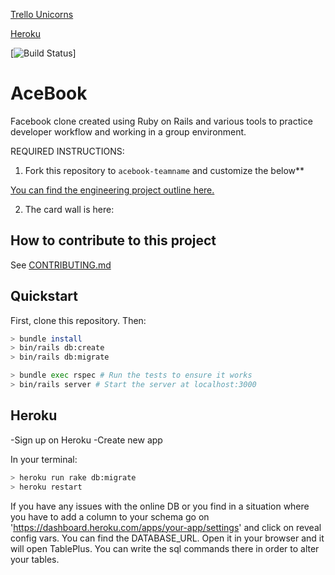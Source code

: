 [Trello Unicorns](https://trello.com/b/iUkteEhD/acebook-unicorns)

[Heroku](https://acebook-unicorns.herokuapp.com/)

[![Build Status](https://travis-ci.com/lucafrancesc/acebook-unicorns.svg?branch=master)]

# AceBook
Facebook clone created using Ruby on Rails and various tools to practice developer workflow and working in a group environment.

REQUIRED INSTRUCTIONS:

1. Fork this repository to `acebook-teamname` and customize
the below**

[You can find the engineering project outline here.](https://github.com/makersacademy/course/tree/master/engineering_projects/rails)

2. The card wall is here: <please update>

## How to contribute to this project
See [CONTRIBUTING.md](CONTRIBUTING.md)

## Quickstart

First, clone this repository. Then:

```bash
> bundle install
> bin/rails db:create
> bin/rails db:migrate

> bundle exec rspec # Run the tests to ensure it works
> bin/rails server # Start the server at localhost:3000
```

## Heroku

-Sign up on Heroku
-Create new app

In your terminal:
```bash
> heroku run rake db:migrate
> heroku restart
```
If you have any issues with the online DB or you find in a situation where you have to add a column to your schema
go on 'https://dashboard.heroku.com/apps/your-app/settings' and click on reveal config vars.
You can find the DATABASE_URL. Open it in your browser and it will open TablePlus.
You can write the sql commands there in order to alter your tables.
